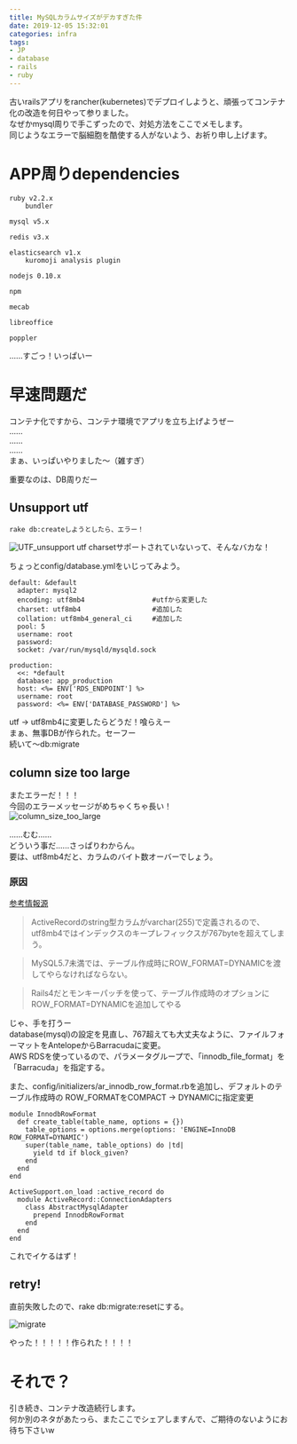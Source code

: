 ```yaml
---
title: MySQLカラムサイズがデカすぎた件
date: 2019-12-05 15:32:01
categories: infra
tags:
- JP
- database
- rails
- ruby
---
```

古いrailsアプリをrancher(kubernetes)でデプロイしようと、頑張ってコンテナ化の改造を何日やって参りました。  
なぜかmysql周りで手こずったので、対処方法をここでメモします。  
同じようなエラーで脳細胞を酷使する人がないよう、お祈り申し上げます。
<!--more-->

# APP周りdependencies

```shell
ruby v2.2.x
    bundler

mysql v5.x

redis v3.x

elasticsearch v1.x
    kuromoji analysis plugin

nodejs 0.10.x

npm

mecab

libreoffice

poppler
```
......すごっ！いっぱいー

# 早速問題だ
コンテナ化ですから、コンテナ環境でアプリを立ち上げようぜー  
......  
......  
......  
まぁ、いっぱいやりました～（雑すぎ）  

重要なのは、DB周りだー 

## Unsupport utf
```
rake db:createしようとしたら、エラー！
```
![UTF_unsupport](http://wx3.sinaimg.cn/mw690/735d420agy1g9lx1akcy7j20qg03v75e.jpg)
utf charsetサポートされていないって、そんなバカな！

ちょっとconfig/database.ymlをいじってみよう。
```
default: &default
  adapter: mysql2
  encoding: utf8mb4                 #utfから変更した
  charset: utf8mb4                  #追加した
  collation: utf8mb4_general_ci     #追加した
  pool: 5
  username: root
  password:
  socket: /var/run/mysqld/mysqld.sock

production:
  <<: *default
  database: app_production
  host: <%= ENV['RDS_ENDPOINT'] %>
  username: root
  password: <%= ENV['DATABASE_PASSWORD'] %>
```
utf -> utf8mb4に変更したらどうだ！喰らえー  
まぁ、無事DBが作られた。セーフー  
続いて〜db:migrate

## column size too large
またエラーだ！！！  
今回のエラーメッセージがめちゃくちゃ長い！  
![column_size_too_large](http://wx1.sinaimg.cn/mw690/735d420agy1g9lx1esg1bj20qg0qyk3q.jpg)

......むむ......  
どういう事だ......さっぱりわからん。  
要は、utf8mb4だと、カラムのバイト数オーバーでしょう。  

### 原因
[参考情報源](https://qiita.com/xhnagata/items/4d5c3333cbae53888f37)  
>ActiveRecordのstring型カラムがvarchar(255)で定義されるので、utf8mb4ではインデックスのキープレフィックスが767byteを超えてしまう。

>MySQL5.7未満では、テーブル作成時にROW_FORMAT=DYNAMICを渡してやらなければならない。

>Rails4だとモンキーパッチを使って、テーブル作成時のオプションにROW_FORMAT=DYNAMICを追加してやる

じゃ、手を打うー  
database(mysql)の設定を見直し、767超えても大丈夫なように、ファイルフォーマットをAntelopeからBarracudaに変更。  
AWS RDSを使っているので、パラメータグループで、「innodb_file_format」を「Barracuda」を指定する。  

また、config/initializers/ar_innodb_row_format.rbを追加し、デフォルトのテーブル作成時の
ROW_FORMATをCOMPACT -> DYNAMICに指定変更
```
module InnodbRowFormat
  def create_table(table_name, options = {})
    table_options = options.merge(options: 'ENGINE=InnoDB ROW_FORMAT=DYNAMIC')
    super(table_name, table_options) do |td|
      yield td if block_given?
    end
  end
end

ActiveSupport.on_load :active_record do
  module ActiveRecord::ConnectionAdapters
    class AbstractMysqlAdapter
      prepend InnodbRowFormat
    end
  end
end
```

これでイケるはず！


## retry!
直前失敗したので、rake db:migrate:resetにする。

![migrate](http://wx2.sinaimg.cn/mw690/735d420agy1g9lx1iax4oj20im04daav.jpg)

やった！！！！！作られた！！！！

# それで？
引き続き、コンテナ改造続行します。  
何か別のネタがあたっら、またここでシェアしますんで、ご期待のないようにお待ち下さいw